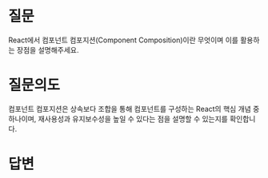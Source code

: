 # 질문
React에서 컴포넌트 컴포지션(Component Composition)이란 무엇이며 이를 활용하는 장점을 설명해주세요.

# 질문의도
컴포넌트 컴포지션은 상속보다 조합을 통해 컴포넌트를 구성하는 React의 핵심 개념 중 하나이며, 재사용성과 유지보수성을 높일 수 있다는 점을 설명할 수 있는지를 확인합니다.

# 답변